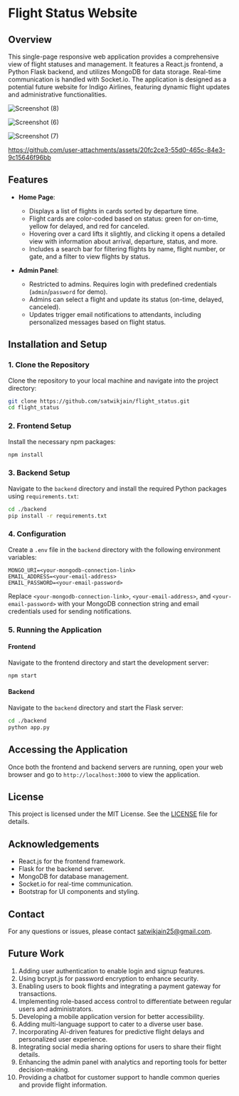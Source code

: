 # Flight Status Website

## Overview

This single-page responsive web application provides a comprehensive view of flight statuses and management. It features a React.js frontend, a Python Flask backend, and utilizes MongoDB for data storage. Real-time communication is handled with Socket.io. The application is designed as a potential future website for Indigo Airlines, featuring dynamic flight updates and administrative functionalities.

![Screenshot (8)](https://github.com/user-attachments/assets/7559c58a-1b12-4f47-bd8e-a39b30dca666)

![Screenshot (6)](https://github.com/user-attachments/assets/087b21df-e379-4d78-a299-3630558b41cd)

![Screenshot (7)](https://github.com/user-attachments/assets/66fb6dfa-ec2b-414c-b1ae-982dfa3081a9)



https://github.com/user-attachments/assets/20fc2ce3-55d0-465c-84e3-9c15646f96bb



## Features

- **Home Page**: 
  - Displays a list of flights in cards sorted by departure time.
  - Flight cards are color-coded based on status: green for on-time, yellow for delayed, and red for canceled.
  - Hovering over a card lifts it slightly, and clicking it opens a detailed view with information about arrival, departure, status, and more.
  - Includes a search bar for filtering flights by name, flight number, or gate, and a filter to view flights by status.

- **Admin Panel**:
  - Restricted to admins. Requires login with predefined credentials (`admin`/`password` for demo).
  - Admins can select a flight and update its status (on-time, delayed, canceled).
  - Updates trigger email notifications to attendants, including personalized messages based on flight status.

## Installation and Setup

### 1. Clone the Repository

Clone the repository to your local machine and navigate into the project directory:

```bash
git clone https://github.com/satwikjain/flight_status.git
cd flight_status
```

### 2. Frontend Setup

Install the necessary npm packages:

```bash
npm install
```

### 3. Backend Setup

Navigate to the `backend` directory and install the required Python packages using `requirements.txt`:

```bash
cd ./backend
pip install -r requirements.txt
```

### 4. Configuration

Create a `.env` file in the `backend` directory with the following environment variables:

```env
MONGO_URI=<your-mongodb-connection-link>
EMAIL_ADDRESS=<your-email-address>
EMAIL_PASSWORD=<your-email-password>
```

Replace `<your-mongodb-connection-link>`, `<your-email-address>`, and `<your-email-password>` with your MongoDB connection string and email credentials used for sending notifications.

### 5. Running the Application

#### Frontend

Navigate to the frontend directory and start the development server:

```bash
npm start
```

#### Backend

Navigate to the `backend` directory and start the Flask server:

```bash
cd ./backend
python app.py
```

## Accessing the Application

Once both the frontend and backend servers are running, open your web browser and go to `http://localhost:3000` to view the application.

## License

This project is licensed under the MIT License. See the [LICENSE](LICENSE) file for details.

## Acknowledgements

- React.js for the frontend framework.
- Flask for the backend server.
- MongoDB for database management.
- Socket.io for real-time communication.
- Bootstrap for UI components and styling.

## Contact

For any questions or issues, please contact [satwikjain25@gmail.com](mailto:satwikjain25@gmail.com).

## Future Work

1. Adding user authentication to enable login and signup features.
2. Using bcrypt.js for password encryption to enhance security.
3. Enabling users to book flights and integrating a payment gateway for transactions.
4. Implementing role-based access control to differentiate between regular users and administrators.
5. Developing a mobile application version for better accessibility.
6. Adding multi-language support to cater to a diverse user base.
7. Incorporating AI-driven features for predictive flight delays and personalized user experience.
8. Integrating social media sharing options for users to share their flight details.
9. Enhancing the admin panel with analytics and reporting tools for better decision-making.
10. Providing a chatbot for customer support to handle common queries and provide flight information.